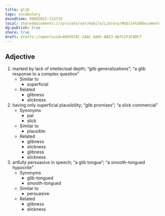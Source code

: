 ```yaml
---
title: glib
tags: vocabulary
davodtime: 09082022-113715
local: shareddocuments:///private/var/mobile/Library/Mobile%20Documents/iCloud~md~obsidian/Documents/OBSHIDDIAN/drafts/40976F8C-2AAC-486C-B8E3-AD7C2F3C88F7.md
dg-publish: true
share: true
draft: drafts://open?uuid=40976F8C-2AAC-486C-B8E3-AD7C2F3C88F7
---
```



## Adjective

1. marked by lack of intellectual depth; “glib generalizations”; “a glib response to a complex question”
	- Similar to
		- superficial
	- Related
		- glibness
		- slickness
2. having only superficial plausibility; “glib promises”; “a slick commercial”
	- Synonyms
		- pat
		- slick
	- Similar to
		- plausible
	- Related
		- glibness
		- slickness
		- glibness
		- slickness
3. artfully persuasive in speech; “a glib tongue”; “a smooth-tongued hypocrite”
	- Synonyms
		- glib-tongued
		- smooth-tongued
	- Similar to
		- persuasive
	- Related
		- glibness
		- slickness

